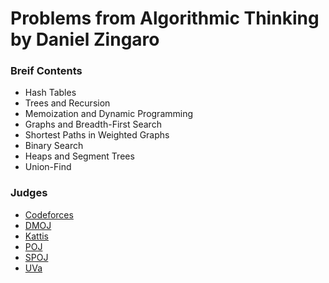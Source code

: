 # Problems from Algorithmic Thinking by Daniel Zingaro

### Breif Contents
- Hash Tables
- Trees and Recursion
- Memoization and Dynamic Programming
- Graphs and Breadth-First Search
- Shortest Paths in Weighted Graphs
- Binary Search
- Heaps and Segment Trees
- Union-Find

### Judges
- [Codeforces](codeforces.com)
- [DMOJ](dmoj.ca)
- [Kattis](open.kattis.com)
- [POJ](poj.org)
- [SPOJ](spoj.org)
- [UVa](uva.onlinejudge.org)